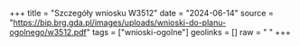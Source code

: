 +++
title = "Szczegóły wniosku W3512"
date = "2024-06-14"
source = "https://bip.brg.gda.pl/images/uploads/wnioski-do-planu-ogolnego/w3512.pdf"
tags = ["wnioski-ogolne"]
geolinks = []
raw = " "
+++





